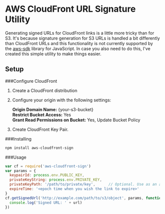 AWS CloudFront URL Signature Utility
===================

Generating signed URLs for CloudFront links is a little more tricky than for S3. It's because signature generation for S3 URLs is handled a bit differently than CloudFront URLs and this functionality is not currently supported by the [aws-sdk](https://github.com/aws/aws-sdk-js) library for JavaScript. In case you also need to do this, I've created this simple utility to make things easier.

## Setup
###Configure CloudFront
1. Create a CloudFront distribution
2. Configure your origin with the following settings:

   **Origin Domain Name:** {your-s3-bucket}  
   **Restrict Bucket Access:** Yes  
   **Grant Read Permissions on Bucket:** Yes, Update Bucket Policy  
3. Create CloudFront Key Pair.

###Installing
```sh
npm install aws-cloudfront-sign
```

###Usage
```javascript
var cf = require('aws-cloudfront-sign')
var params = {
  keypairId: process.env.PUBLIC_KEY,
  privateKeyString: process.env.PRIVATE_KEY,
  privateKeyPath: '/path/to/private/key',      // Optional. Use as an alternative to privateKeyString.
  expireTime: '<epoch time when you wish the link to expire>'
}
cf.getSignedUrl('http://example.com/path/to/s3/object', params, function(err, url) {
  console.log('Signed URL: ' + url)
})
```
